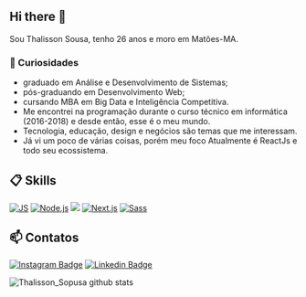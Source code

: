 ## Hi there 👋

Sou Thalisson Sousa, tenho 26 anos e moro em Matões-MA.

### 💬 Curiosidades
- graduado em Análise e Desenvolvimento de Sistemas;
- pós-graduando em Desenvolvimento Web;
- cursando MBA em Big Data e Inteligência Competitiva. 
- Me encontrei na programação durante o curso técnico em informática (2016-2018) e desde então, esse é o meu mundo. 
- Tecnologia, educação, design e negócios são temas que me interessam. 
- Já vi um poco de várias coisas, porém meu foco Atualmente é ReactJs e todo seu ecossistema. 

## 📋 Skills

[![JS](https://img.shields.io/badge/JavaScript-5E5C5C?style=for-the-badge&logo=javascript&logoColor=F7DF1E&style=plastic)]()
[![Node.js](https://img.shields.io/badge/Node.js-339933?style=for-the-badge&logo=nodedotjs&logoColor=white&style=plastic)]()
[![](https://img.shields.io/badge/React-20232A?style=for-the-badge&logo=react&logoColor=61DAFB&style=plastic)]()
[![Next.js](https://img.shields.io/badge/Next.js-000000?style=for-the-badge&logo=nextdotjs&logoColor=white&style=plastic)]()
[![Sass](https://img.shields.io/badge/Sass-CC6699?style=for-the-badge&logo=sass&logoColor=white&style=plastic)]()



## 📫 Contatos

[![Instagram Badge](https://img.shields.io/badge/@thalisson.dev-2D425E?style=flat&labelColor=2D425E&logo=instagram&logoColor=white&link=https://instagram.com/pedroGermano)](https://instagram.com/thalisson.dev)
[![Linkedin Badge](https://img.shields.io/badge/Thalisson-2D425E?style=flat&logo=Linkedin&logoColor=white&link=https://www.linkedin.com/in/thalissonsousa/)](https://www.linkedin.com/in/thalissonsousa/)

![Thalisson_Sopusa github stats](https://github-readme-stats.vercel.app/api?username=tnsilva&show_icons=true&theme=dark)


